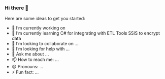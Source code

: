 ### Hi there 👋
Here are some ideas to get you started:

- 🔭 I’m currently working on 
- 🌱 I’m currently learning C# for integrating with ETL Tools SSIS to encrypt data
- 👯 I’m looking to collaborate on ...
- 🤔 I’m looking for help with ...
- 💬 Ask me about ...
- 📫 How to reach me: ...
- 😄 Pronouns: ...
- ⚡ Fun fact: ...

